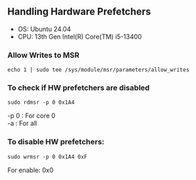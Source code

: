 ## Handling Hardware Prefetchers 

* OS: Ubuntu 24.04
* CPU: 13th Gen Intel(R) Core(TM) i5-13400

### Allow Writes to MSR

`echo 1 | sudo tee /sys/module/msr/parameters/allow_writes`

### To check if HW prefetchers are disabled

`sudo rdmsr -p 0 0x1A4`

-p 0 : For core 0 \
-a : For all

### To disable HW prefetchers:

`sudo wrmsr -p 0 0x1A4 0xF`

For enable: 0x0



